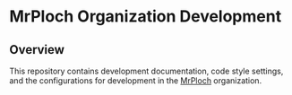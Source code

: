# MrPloch Organization Development

## Overview

This repository contains development documentation, code style settings, and the configurations for development in the [MrPloch](https://github.com/mrploch) organization.